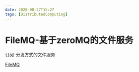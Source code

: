 ```yaml
---
date: 2020-08-27T15:27
tags: [DistributedComputing]
---
```


# FileMQ-基于zeroMQ的文件服务

订阅-分发方式的文件服务

[FileMQ](https://github.com/zeromq/filemq)
